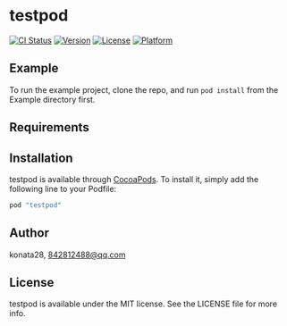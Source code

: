 # testpod

[![CI Status](http://img.shields.io/travis/konata28/testpod.svg?style=flat)](https://travis-ci.org/konata28/testpod)
[![Version](https://img.shields.io/cocoapods/v/testpod.svg?style=flat)](http://cocoapods.org/pods/testpod)
[![License](https://img.shields.io/cocoapods/l/testpod.svg?style=flat)](http://cocoapods.org/pods/testpod)
[![Platform](https://img.shields.io/cocoapods/p/testpod.svg?style=flat)](http://cocoapods.org/pods/testpod)

## Example

To run the example project, clone the repo, and run `pod install` from the Example directory first.

## Requirements

## Installation

testpod is available through [CocoaPods](http://cocoapods.org). To install
it, simply add the following line to your Podfile:

```ruby
pod "testpod"
```

## Author

konata28, 842812488@qq.com

## License

testpod is available under the MIT license. See the LICENSE file for more info.
